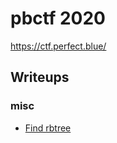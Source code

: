 # pbctf 2020

https://ctf.perfect.blue/

## Writeups

### misc

 - [Find rbtree](./misc/Find-rbtree)


